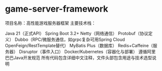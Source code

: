 # game-server-framework
项目名称：高性能游戏服务器框架
主要技术栈：

Java 21（正式API）
Spring Boot 3.2+
Netty（网络通信）
Protobuf（协议定义）
Dubbo（RPC/微服务通信，如grpc复杂可用Spring Cloud OpenFeign/RestTemplate替代）
MyBatis Plus（数据库）
Redis+Caffeine（服务器）
Disruptor（事件入口）
Docker/Kubernetes（容器化与部署）
遵循阿里巴巴Java开发规范
所有代码包含详细中文注释，文件头部包含用途与技术选型说明
